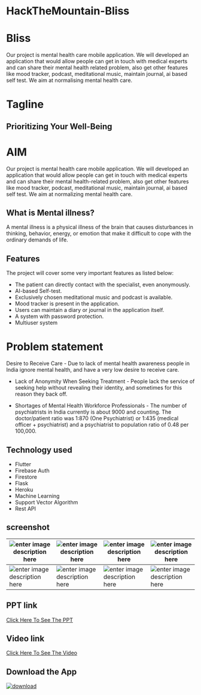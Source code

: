 # HackTheMountain-Bliss

# Bliss
Our project is mental health care mobile application. We will developed an application that would allow people can get in touch with medical experts and can share their mental health related problem, also get other features like mood tracker, podcast, meditational music, maintain journal, ai based self test. We aim at normalising mental health care.

# Tagline
## Prioritizing Your Well-Being

# AIM
 Our project is mental health care mobile application. We will developed an application that would allow people can get in touch with medical experts and can share their mental health-related problem, also get other features like mood tracker, podcast, meditational music, maintain journal, ai based self test. We aim at normalizing mental health care.

## What is Mental illness?

A mental illness is a physical illness of the brain
that causes disturbances in thinking, behavior, energy, or emotion that
make it difficult to cope with the ordinary demands of life.

## Features
The project will cover some very important features as listed below:
-   The patient can directly contact with the specialist, even anonymously.
-   AI-based Self-test.
-   Exclusively chosen meditational music and podcast is available.
-   Mood tracker is present in the application.
-   Users can maintain a diary or journal in the application itself.
-   A system with password protection.
-   Multiuser system

# Problem statement

   Desire to Receive Care - Due to lack of mental health awareness people in India ignore mental health, and have a very low desire to receive care.

-   Lack of Anonymity When Seeking Treatment - People lack the service of seeking help without revealing their identity, and sometimes for this reason they back off.

-   Shortages of Mental Health Workforce Professionals - The number of psychiatrists in India currently is about 9000 and counting. The doctor/patient ratio was 1:870 (One Psychiatrist) or 1:435 (medical officer + psychiatrist) and a psychiatrist to population ratio of 0.48 per 100,000.

## Technology used
-   Flutter
-   Firebase Auth
-   Firestore
-   Flask
-   Heroku
-   Machine Learning
-   Support Vector Algorithm
-   Rest API

## screenshot
| ![enter image description here](https://i.ibb.co/HrJZ2Nd/Whats-App-Image-2021-06-27-at-3-38-09-PM-3.jpg) | ![enter image description here](https://i.ibb.co/VV2L0CL/Whats-App-Image-2021-06-27-at-3-38-09-PM-4.jpg) |  ![enter image description here](https://i.ibb.co/gSMhcyc/Whats-App-Image-2021-06-27-at-3-41-35-PM-1.jpg) |![enter image description here](https://i.ibb.co/qjxq4fn/Whats-App-Image-2021-06-27-at-3-38-09-PM-1.jpg)|
|--|--|--|--|
| ![enter image description here](https://i.ibb.co/nw9M1zZ/Whats-App-Image-2021-06-27-at-3-38-09-PM-5.jpg) | ![enter image description here](https://i.ibb.co/NytQ6Qt/Whats-App-Image-2021-06-27-at-3-38-09-PM.jpg) |![enter image description here](https://i.ibb.co/mHQ87Qw/Whats-App-Image-2021-06-27-at-3-41-35-PM.jpg)|![enter image description here](https://i.ibb.co/Jqyc4hg/Whats-App-Image-2021-06-27-at-3-38-09-PM-2.jpg)|

## PPT link
[Click Here To See The PPT](https://drive.google.com/file/d/1IsDSeQNajdgFFY_nj9ICV86ddDZBujfM/view?usp=sharing)

## Video link
[Click Here To See The Video](https://youtu.be/wl9Wwmn5vGg)

## Download the App
<a href="https://github.com/pp2659/HackTheMountain-Bliss-/raw/main/release.apk" title="Download now"><img src="https://i.ibb.co/kHy4pMz/download.png" alt="download" border="0"></a>


